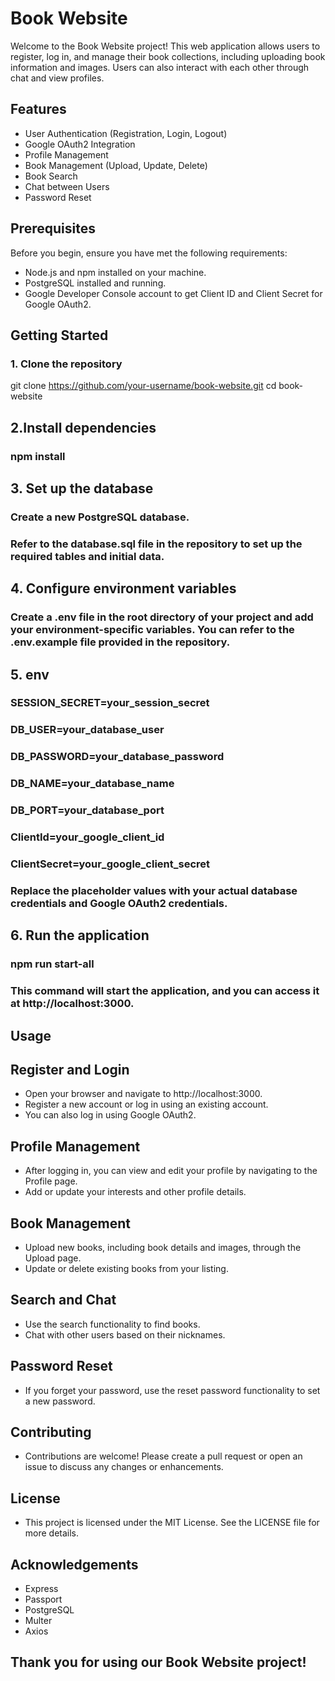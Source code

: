 # Book Website

Welcome to the Book Website project! This web application allows users to register, log in, and manage their book collections, including uploading book information and images. Users can also interact with each other through chat and view profiles.

## Features

- User Authentication (Registration, Login, Logout)
- Google OAuth2 Integration
- Profile Management
- Book Management (Upload, Update, Delete)
- Book Search
- Chat between Users
- Password Reset

## Prerequisites

Before you begin, ensure you have met the following requirements:

- Node.js and npm installed on your machine.
- PostgreSQL installed and running.
- Google Developer Console account to get Client ID and Client Secret for Google OAuth2.

## Getting Started

### 1. Clone the repository
git clone https://github.com/your-username/book-website.git
cd book-website
 
## 2.Install dependencies
###  npm install

## 3. Set up the database
### Create a new PostgreSQL database.
### Refer to the database.sql file in the repository to set up the required tables and initial data.

## 4. Configure environment variables
### Create a .env file in the root directory of your project and add your environment-specific variables. You can refer to the .env.example file provided in the repository.

## 5. env
### SESSION_SECRET=your_session_secret
### DB_USER=your_database_user
### DB_PASSWORD=your_database_password
### DB_NAME=your_database_name
### DB_PORT=your_database_port
### ClientId=your_google_client_id
### ClientSecret=your_google_client_secret
### Replace the placeholder values with your actual database credentials and Google OAuth2 credentials.

## 6. Run the application
### npm run start-all
### This command will start the application, and you can access it at http://localhost:3000.

## Usage

## Register and Login
- Open your browser and navigate to http://localhost:3000.
- Register a new account or log in using an existing account.
- You can also log in using Google OAuth2.

## Profile Management
- After logging in, you can view and edit your profile by navigating to the Profile page.
- Add or update your interests and other profile details.

## Book Management
- Upload new books, including book details and images, through the Upload page.
- Update or delete existing books from your listing. 

## Search and Chat
- Use the search functionality to find books.
- Chat with other users based on their nicknames.

## Password Reset
- If you forget your password, use the reset password functionality to set a new password.

## Contributing
- Contributions are welcome! Please create a pull request or open an issue to discuss any changes or enhancements.

## License
- This project is licensed under the MIT License. See the LICENSE file for more details.

## Acknowledgements
- Express
- Passport
- PostgreSQL 
- Multer
- Axios

## Thank you for using our Book Website project!
